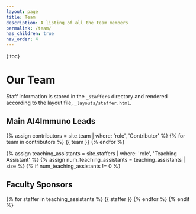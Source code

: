 ```yaml
---
layout: page
title: Team
description: A listing of all the team members
permalink: /team/
has_children: true
nav_order: 4
---
```


{:toc}


# Our Team

Staff information is stored in the `_staffers` directory and rendered according to the layout file, `_layouts/staffer.html`.

## Main AI4Immuno Leads

{% assign contributors = site.team | where: 'role', 'Contributor' %}
{% for team in contributors %}
{{ team }}
{% endfor %}

{% assign teaching_assistants = site.staffers | where: 'role', 'Teaching Assistant' %}
{% assign num_teaching_assistants = teaching_assistants | size %}
{% if num_teaching_assistants != 0 %}
## Faculty Sponsors

{% for staffer in teaching_assistants %}
{{ staffer }}
{% endfor %}
{% endif %}
